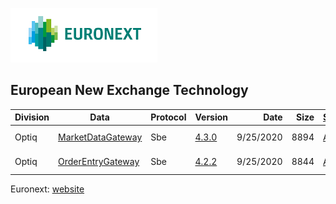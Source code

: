 [![Euronext](https://github.com/Open-Markets-Initiative/Directory/blob/master/Images/Euronext.png)](https://www.euronext.com)


## European New Exchange Technology

| Division | Data | Protocol | Version | Date | Size | [Status][Omi.Glossary.Status] | [Testing][Omi.Glossary.Testing] | Specification |
| --- | --- | --- | --- | ---: | ---: | --- | --- | --- |
| Optiq | [MarketDataGateway][Euronext.Optiq.MarketDataGateway.Sbe.v4.3.0.Dissector] | Sbe | [4.3.0][Euronext.Optiq.MarketDataGateway.Sbe.v4.3.0.Dissector] | 9/25/2020 | 8894 | [Active][Omi.Glossary.Status.Active] | [Beta][Omi.Glossary.Testing.Beta] | [url][Euronext.Optiq.MarketDataGateway.Sbe.v4.3.0.Url] - [pdf][Euronext.Optiq.MarketDataGateway.Sbe.v4.3.0.Pdf] - [xml][Euronext.Optiq.MarketDataGateway.Sbe.v4.3.0.Xml] |
| Optiq | [OrderEntryGateway][Euronext.Optiq.OrderEntryGateway.Sbe.v4.2.2.Dissector] | Sbe | [4.2.2][Euronext.Optiq.OrderEntryGateway.Sbe.v4.2.2.Dissector] | 9/25/2020 | 8844 | [Active][Omi.Glossary.Status.Active] | [Beta][Omi.Glossary.Testing.Beta] | [url][Euronext.Optiq.OrderEntryGateway.Sbe.v4.2.2.Url] - [pdf][Euronext.Optiq.OrderEntryGateway.Sbe.v4.2.2.Pdf] - [xml][Euronext.Optiq.OrderEntryGateway.Sbe.v4.2.2.Xml] |


Euronext: [website](https://www.euronext.com "Go to European New Exchange Technology")


[Omi.Glossary.Status]: https://github.com/Open-Markets-Initiative/Directory/blob/master/Glossary/Status.md "Protocol Deployment Status"
[Omi.Glossary.Status.Active]: https://github.com/Open-Markets-Initiative/Directory/blob/master/Glossary/Status.md "Deployment Status: Protocol is in active production"
[Omi.Glossary.Status.Deprecated]: https://github.com/Open-Markets-Initiative/Directory/blob/master/Glossary/Status.md "Deployment Status: Protocol is no longer in active use"
[Omi.Glossary.Status.Future]: https://github.com/Open-Markets-Initiative/Directory/blob/master/Glossary/Status.md "Deployment Status: Protocol is not yet deployed to an active production environment"
[Omi.Glossary.Status.Unknown]: https://github.com/Open-Markets-Initiative/Directory/blob/master/Glossary/Status.md "Deployment Status: Protocol deployment status is unknown"
[Omi.Glossary.Testing]: https://github.com/Open-Markets-Initiative/Directory/blob/master/Glossary/Testing.md "Protocol Testing Status"
[Omi.Glossary.Testing.Verified]: https://github.com/Open-Markets-Initiative/Directory/blob/master/Glossary/Testing.md "Testing Status: Protocol has been tested on live data"
[Omi.Glossary.Testing.Incomplete]: https://github.com/Open-Markets-Initiative/Directory/blob/master/Glossary/Testing.md "Testing Status: Protocol has been tested on live data but contains known issues"
[Omi.Glossary.Testing.Beta]: https://github.com/Open-Markets-Initiative/Directory/blob/master/Glossary/Testing.md "Testing Status: Protocol has not been tested and structure is speculative"
[Omi.Glossary.Testing.Untested]: https://github.com/Open-Markets-Initiative/Directory/blob/master/Glossary/Testing.md "Testing Status: Protocol has not been tested on live data"

[Euronext.Optiq.OrderEntryGateway.Sbe.v4.2.2.Dissector]: https://github.com/Open-Markets-Initiative/wireshark-lua/blob/master/Euronext/Euronext.Optiq.OrderEntryGateway.Sbe.v4.2.2.Script.Dissector.lua "Euronext Optiq OrderEntryGateway Sbe v4.2.2 Wireshark Dissector"
[Euronext.Optiq.OrderEntryGateway.Sbe.v4.2.2.Url]: https://connect2.euronext.com "Specification url"
[Euronext.Optiq.OrderEntryGateway.Sbe.v4.2.2.Pdf]: https://github.com/Open-Markets-Initiative/Directory/blob/master/Specifications/Euronext/Euronext.Optiq.OrderEntryGateway.Sbe.v4.2.2.pdf "European New Exchange Technology 4.2.2 Pdf"
[Euronext.Optiq.OrderEntryGateway.Sbe.v4.2.2.Xml]: https://github.com/Open-Markets-Initiative/Directory/blob/master/Specifications/Euronext/Euronext.Optiq.OrderEntryGateway.Sbe.v4.2.2.xml "European New Exchange Technology 4.2.2 Xml"
[Euronext.Optiq.MarketDataGateway.Sbe.v4.3.0.Dissector]: https://github.com/Open-Markets-Initiative/wireshark-lua/blob/master/Euronext/Euronext.Optiq.MarketDataGateway.Sbe.v4.3.0.Script.Dissector.lua "Euronext Optiq MarketDataGateway Sbe v4.3.0 Wireshark Dissector"
[Euronext.Optiq.MarketDataGateway.Sbe.v4.3.0.Url]: https://connect2.euronext.com "Specification url"
[Euronext.Optiq.MarketDataGateway.Sbe.v4.3.0.Pdf]: https://github.com/Open-Markets-Initiative/Directory/blob/master/Specifications/Euronext/Euronext.Optiq.MarketDataGateway.Sbe.v4.3.0.pdf "European New Exchange Technology 4.3.0 Pdf"
[Euronext.Optiq.MarketDataGateway.Sbe.v4.3.0.Xml]: https://github.com/Open-Markets-Initiative/Directory/blob/master/Specifications/Euronext/Euronext.Optiq.MarketDataGateway.Sbe.v4.3.0.xml "European New Exchange Technology 4.3.0 Xml"

